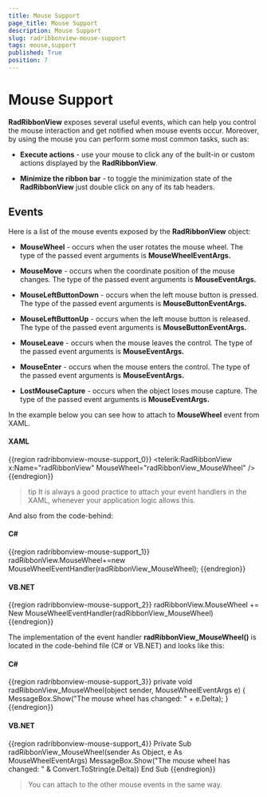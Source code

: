 ```yaml
---
title: Mouse Support
page_title: Mouse Support
description: Mouse Support
slug: radribbonview-mouse-support
tags: mouse,support
published: True
position: 7
---
```


# Mouse Support

__RadRibbonView__ exposes several useful events, which can help you control the mouse interaction and get notified when mouse events occur. Moreover, by using the mouse you can perform some most common tasks, such as:

* __Execute actions__ - use your mouse to click any of the built-in or custom actions displayed by the __RadRibbonView__.				

* __Minimize the ribbon bar__ - to toggle the minimization state of the __RadRibbonView__ just double click on any of its tab headers.				

## Events

Here is a list of the mouse events exposed by the __RadRibbonView__ object:

* __MouseWheel__ - occurs when the user rotates the mouse wheel. The type of the passed event arguments is __MouseWheelEventArgs.__

* __MouseMove__ - occurs when the coordinate position of the mouse changes. The type of the passed event arguments is __MouseEventArgs.__

* __MouseLeftButtonDown__ - occurs when the left mouse button is pressed. The type of the passed event arguments is __MouseButtonEventArgs.__

* __MouseLeftButtonUp__ - occurs when the left mouse button is released. The type of the passed event arguments is __MouseButtonEventArgs.__

* __MouseLeave__ - occurs when the mouse leaves the control. The type of the passed event arguments is __MouseEventArgs.__

* __MouseEnter__ - occurs when the mouse enters the control. The type of the passed event arguments is __MouseEventArgs.__

* __LostMouseCapture__ - occurs when the object loses mouse capture. The type of the passed event arguments is __MouseEventArgs.__

In the example below you can see how to attach to __MouseWheel__ event from XAML.				

#### __XAML__
{{region radribbonview-mouse-support_0}}
	<telerik:RadRibbonView x:Name="radRibbonView" MouseWheel="radRibbonView_MouseWheel" />
{{endregion}}

>tip It is always a good practice to attach your event handlers in the XAML, whenever your application logic allows this.

And also from the code-behind:

#### __C#__
{{region radribbonview-mouse-support_1}}
	radRibbonView.MouseWheel+=new MouseWheelEventHandler(radRibbonView_MouseWheel);
{{endregion}}

#### __VB.NET__
{{region radribbonview-mouse-support_2}}
	radRibbonView.MouseWheel += New MouseWheelEventHandler(radRibbonView_MouseWheel)
{{endregion}}

The implementation of the event handler __radRibbonView_MouseWheel()__ is located in the code-behind file (C# or VB.NET) and looks like this:

#### __C#__
{{region radribbonview-mouse-support_3}}
	private void radRibbonView_MouseWheel(object sender, MouseWheelEventArgs e)
	{
		MessageBox.Show("The mouse wheel has changed: " + e.Delta);
	}
{{endregion}}

#### __VB.NET__

{{region radribbonview-mouse-support_4}}
	Private Sub radRibbonView_MouseWheel(sender As Object, e As MouseWheelEventArgs)
		MessageBox.Show("The mouse wheel has changed: " & Convert.ToString(e.Delta))
	End Sub
{{endregion}}

>You can attach to the other mouse events in the same way.